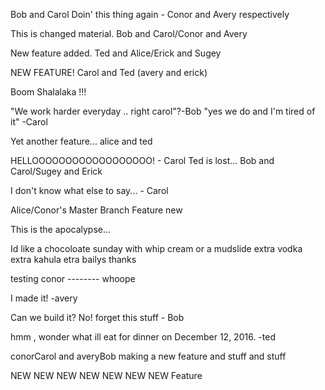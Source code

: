 Bob and Carol Doin' this thing again - Conor and Avery respectively

This is changed material.
Bob and Carol/Conor and Avery

New feature added.
Ted and Alice/Erick and Sugey

NEW FEATURE! Carol and Ted (avery and erick)

Boom Shalalaka !!!


"We work harder everyday .. right carol"?-Bob
"yes we do and I'm tired of it" -Carol

Yet another feature... alice and ted

HELLOOOOOOOOOOOOOOOOOO! - Carol
Ted is lost...
Bob and Carol/Sugey and Erick

I don't know what else to say... - Carol

Alice/Conor's Master Branch Feature new


This is the apocalypse...

Id like a chocoloate sunday with whip cream or a mudslide extra vodka extra kahula etra bailys thanks

testing conor -------- whoope

I made it! -avery


Can we build it? No! forget this stuff - Bob


hmm , wonder what ill eat for dinner on December 12, 2016. -ted


conorCarol and averyBob making a new feature and stuff and stuff

NEW NEW NEW NEW NEW NEW NEW Feature
